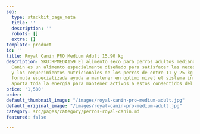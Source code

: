 ```yaml
---
seo:
  type: stackbit_page_meta
  title: ''
  description: ''
  robots: []
  extra: []
template: product
id: ''
title: Royal Canin PRO Medium Adult 15.90 kg
description: SKU:RPMEDA159 El alimento seco para perros adultos medianos de Royal
  Canin es un alimento especialmente diseñado para satisfacer las necesidades de energía
  y los requerimientos nutricionales de los perros de entre 11 y 25 kg de peso. La
  formula especializada ayuda a mantener en optimo nivel el sistema inmunológico y
  aporta toda la energía para mantener activos a estos consentidos del hogar.
price: '1,580'
order: 
default_thumbnail_image: "/images/royal-canin-pro-medium-adult.jpg"
default_original_image: "/images/royal-canin-pro-medium-adult.jpg"
category: src/pages/category/perros-royal-canin.md
featured: false

---
```

